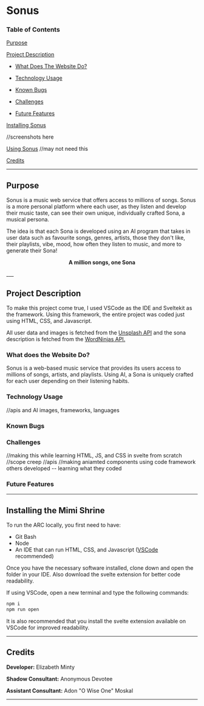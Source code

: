 # Sonus

### Table of Contents

[Purpose](https://github.com/mintep1-student/mintep1-web#purpose)

[Project Description](https://github.com/mintep1-student/mintep1-web#project-description)
* [What Does The Website Do?](https://github.com/mintep1-student/mintep1-web#what-does-the-website-do)
 
* [Technology Usage](https://github.com/mintep1-student/mintep1-web#)

* [Known Bugs](https://github.com/mintep1-student/mintep1-web#known-bugs)

* [Challenges](https://github.com/mintep1-student/mintep1-web#challenges)

* [Future Features](https://github.com/mintep1-student/mintep1-web#future-features)

[Installing Sonus](https://github.com/mintep1-student/mintep1-web#installing-Sonus)

//screenshots here

[Using Sonus]() //may not need this

[Credits](https://github.com/mintep1-student/intro-web-minty#credits)

___

## Purpose

Sonus is a music web service that offers access to millions of songs. Sonus is a more personal platform where each user, as they listen and develop their music taste, can see their own unique, individually crafted Sona, a musical persona.

The idea is that each Sona is developed using an AI program that takes in user data such as favourite songs, genres, artists, those they don't like, their playlists, vibe, mood, how often they listen to music, and more to generate their Sona!


<div align="center">

**A million songs, one Sona**

</div>
___

## Project Description
To make this project come true, I used VSCode as the IDE and Sveltekit as the framework. Using this framework, the entire project was coded just using HTML, CSS, and Javascript.

All user data and images is fetched from the [Unsplash API](https://api.unsplash.com/) and the sona description is fetched from the [WordNinjas API.](https://api.api-ninjas.com/)

### What does the Website Do?

Sonus is a web-based music service that provides its users access to millions of songs, artists, and playlists. Using AI, a Sona is uniquely crafted for each user depending on their listening habits.


### Technology Usage
//apis and AI images, frameworks, languages

### Known Bugs

### Challenges
//making this while learning HTML, JS, and CSS in svelte from scratch
//scope creep
//apis
//making aniamted components using code framework others developed -- learning what they coded

### Future Features

___

## Installing the Mimi Shrine
To run the ARC locally, you first need to have:
* Git Bash
* Node
* An IDE that can run HTML, CSS, and Javascript ([VSCode](https://code.visualstudio.com/download) recommended)

Once you have the necessary software installed, clone down and open the folder in your IDE. Also download the svelte extension for better code readability.

If using VSCode, open a new terminal and type the following commands:

```bash
npm i
npm run open
```

It is also recommended that you install the svelte extension available on VSCode for improved readability.

___

## Credits
**Developer:** Elizabeth Minty

**Shadow Consultant:** Anonymous Devotee 

**Assistant Consultant:** Adon "O Wise One" Moskal
___

